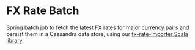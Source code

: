 # FX Rate Batch
Spring batch job to fetch the latest FX rates for major currency pairs and persist them in a Cassandra data store, using our [fx-rate-importer Scala library](https://github.com/sharpecapital/fx-rate-importer).
